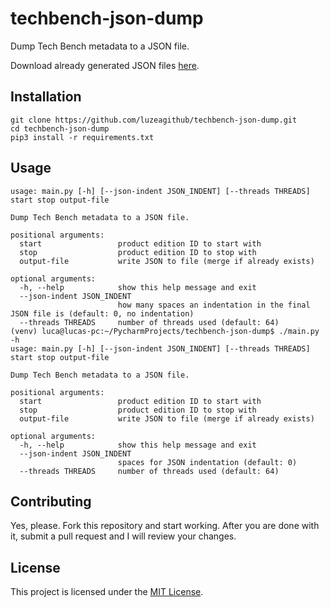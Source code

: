 # techbench-json-dump
Dump Tech Bench metadata to a JSON file.

Download already generated JSON files [here](https://discord.com/channels/739210784978239550/782596291926294529).

## Installation
```
git clone https://github.com/luzeagithub/techbench-json-dump.git
cd techbench-json-dump
pip3 install -r requirements.txt
```

## Usage
```
usage: main.py [-h] [--json-indent JSON_INDENT] [--threads THREADS] start stop output-file

Dump Tech Bench metadata to a JSON file.

positional arguments:
  start                 product edition ID to start with
  stop                  product edition ID to stop with
  output-file           write JSON to file (merge if already exists)

optional arguments:
  -h, --help            show this help message and exit
  --json-indent JSON_INDENT
                        how many spaces an indentation in the final JSON file is (default: 0, no indentation)
  --threads THREADS     number of threads used (default: 64)
(venv) luca@lucas-pc:~/PycharmProjects/techbench-json-dump$ ./main.py -h
usage: main.py [-h] [--json-indent JSON_INDENT] [--threads THREADS] start stop output-file

Dump Tech Bench metadata to a JSON file.

positional arguments:
  start                 product edition ID to start with
  stop                  product edition ID to stop with
  output-file           write JSON to file (merge if already exists)

optional arguments:
  -h, --help            show this help message and exit
  --json-indent JSON_INDENT
                        spaces for JSON indentation (default: 0)
  --threads THREADS     number of threads used (default: 64)
```

## Contributing
Yes, please. Fork this repository and start working. After you are done with it, submit a pull request and I will review your changes.

## License
This project is licensed under the [MIT License](LICENSE).

